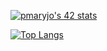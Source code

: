 
[![pmaryjo's 42 stats](https://badge42.vercel.app/api/v2/cl1p91hhn008509mt5uog6w9n/stats?cursusId=21&coalitionId=89)](https://github.com/JaeSeoKim/badge42)

[![Top Langs](https://github-readme-stats.vercel.app/api/top-langs/?username=mavmi&langs_count=8)](https://github.com/anuraghazra/github-readme-stats)

